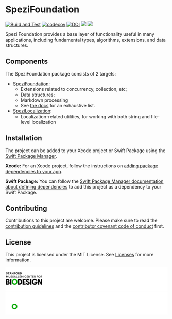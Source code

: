 <!--
                  
This source file is part of the Stanford Spezi open-source project

SPDX-FileCopyrightText: 2022 Stanford University and the project authors (see CONTRIBUTORS.md)

SPDX-License-Identifier: MIT
             
-->


# SpeziFoundation

[![Build and Test](https://github.com/StanfordSpezi/SpeziFoundation/actions/workflows/build-and-test.yml/badge.svg)](https://github.com/StanfordSpezi/SpeziFoundation/actions/workflows/build-and-test.yml)
[![codecov](https://codecov.io/gh/StanfordSpezi/SpeziFoundation/graph/badge.svg?token=9S5PQRVKF8)](https://codecov.io/gh/StanfordSpezi/SpeziFoundation)
[![DOI](https://zenodo.org/badge/DOI/10.5281/zenodo.10077558.svg)](https://doi.org/10.5281/zenodo.10077558)
[![](https://img.shields.io/endpoint?url=https%3A%2F%2Fswiftpackageindex.com%2Fapi%2Fpackages%2FStanfordSpezi%2FSpeziFoundation%2Fbadge%3Ftype%3Dswift-versions)](https://swiftpackageindex.com/StanfordSpezi/SpeziFoundation)
[![](https://img.shields.io/endpoint?url=https%3A%2F%2Fswiftpackageindex.com%2Fapi%2Fpackages%2FStanfordSpezi%2FSpeziFoundation%2Fbadge%3Ftype%3Dplatforms)](https://swiftpackageindex.com/StanfordSpezi/SpeziFoundation)

Spezi Foundation provides a base layer of functionality useful in many applications, including fundamental types, algorithms, extensions, and data structures.


## Components

The SpeziFoundation package consists of 2 targets:
- [SpeziFoundation](https://swiftpackageindex.com/StanfordSpezi/SpeziFoundation/documentation/spezifoundation):
    - Extensions related to concurrency, collection, etc;
    - Data structures;
    - Markdown processing
    - See [the docs](https://swiftpackageindex.com/StanfordSpezi/SpeziFoundation/documentation/spezifoundation) for an exhaustive list. 
- [SpeziLocalization](https://swiftpackageindex.com/StanfordSpezi/SpeziFoundation/documentation/spezilocalization):
    - Localization-related utilities, for working with both string and file-level localization 


## Installation

The project can be added to your Xcode project or Swift Package using the [Swift Package Manager](https://github.com/apple/swift-package-manager).

**Xcode:** For an Xcode project, follow the instructions on [adding package dependencies to your app](https://developer.apple.com/documentation/xcode/adding-package-dependencies-to-your-app).

**Swift Package:** You can follow the [Swift Package Manager documentation about defining dependencies](https://github.com/apple/swift-package-manager/blob/main/Documentation/Usage.md#defining-dependencies) to add this project as a dependency to your Swift Package.


## Contributing

Contributions to this project are welcome. Please make sure to read the [contribution guidelines](https://github.com/StanfordSpezi/.github/blob/main/CONTRIBUTING.md) and the [contributor covenant code of conduct](https://github.com/StanfordSpezi/.github/blob/main/CODE_OF_CONDUCT.md) first.


## License

This project is licensed under the MIT License. See [Licenses](https://github.com/StanfordSpezi/Spezi/tree/main/LICENSES) for more information.

![Spezi Footer](https://raw.githubusercontent.com/StanfordSpezi/.github/main/assets/Footer.png#gh-light-mode-only)
![Spezi Footer](https://raw.githubusercontent.com/StanfordSpezi/.github/main/assets/Footer~dark.png#gh-dark-mode-only)
